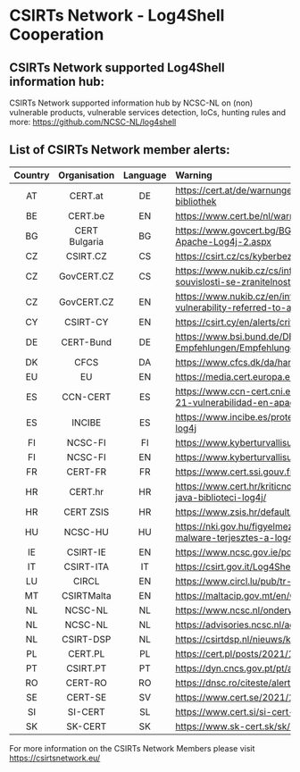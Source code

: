 # CSIRTs Network - Log4Shell Cooperation

## CSIRTs Network supported Log4Shell information hub:

CSIRTs Network supported information hub by NCSC-NL on (non) vulnerable products, vulnerable services detection, IoCs, hunting rules and more: 
https://github.com/NCSC-NL/log4shell

## List of CSIRTs Network member alerts:

| Country | Organisation | Language | Warning |
| :-----: | :----------: | :------: | :------ | 
| AT | CERT.at | DE | https://cert.at/de/warnungen/2021/12/kritische-0-day-sicherheitslucke-in-apache-log4j-bibliothek |
| BE | CERT.be | EN | https://www.cert.be/nl/warning-active-exploitation-0-day-rce-log4j |
| BG | CERT Bulgaria | BG | https://www.govcert.bg/BG/NAW/Pages/Анализ-на-уязвимостта---CVE-2021-44228-–-Apache-Log4j-2.aspx |
| CZ | CSIRT.CZ | CS | https://csirt.cz/cs/kyberbezpecnost/aktualne-z-bezpecnosti/kriticka-zranitelnost-log4j/ |
| CZ | GovCERT.CZ | CS | https://www.nukib.cz/cs/infoservis/hrozby/1785-nukib-vydava-reaktivni-opatreni-v-souvislosti-se-zranitelnosti-log4shell/ |
| CZ | GovCERT.CZ | EN | https://www.nukib.cz/en/infoservis-en/news/1786-reactive-measure-regarding-a-serious-vulnerability-referred-to-as-log4shell/ |
| CY | CSIRT-CY | EN | https://csirt.cy/en/alerts/critical-vulnerability-in-apache-log4j-library |
| DE | CERT-Bund | DE | https://www.bsi.bund.de/DE/Themen/Unternehmen-und-Organisationen/Informationen-und-Empfehlungen/Empfehlungen-nach-Angriffszielen/Webanwendungen/log4j/log4j_node.html |
| DK | CFCS | DA | https://www.cfcs.dk/da/handelser/varsler/opsamling-pa-log4j/ |
| EU | EU | EN | https://media.cert.europa.eu/static/SecurityAdvisories/2021/CERT-EU-SA2021-067.pdf |
| ES | CCN-CERT | ES | https://www.ccn-cert.cni.es/seguridad-al-dia/alertas-ccn-cert/11435-ccn-cert-al-09-21-vulnerabilidad-en-apache-log4j-2.html |
| ES | INCIBE | ES | https://www.incibe.es/protege-tu-empresa/avisos-seguridad/vulnerabilidad-critica-apache-log4j |
| FI | NCSC-FI | FI | https://www.kyberturvallisuuskeskus.fi/fi/varo_ttn_5/2021 |
| FI | NCSC-FI | EN | https://www.kyberturvallisuuskeskus.fi/en/varo_ttn_5/2021 |
| FR | CERT-FR | FR | https://www.cert.ssi.gouv.fr/alerte/CERTFR-2021-ALE-022/ |
| HR | CERT.hr | HR | https://www.cert.hr/kriticno-upozorenje-zero-day-ranjivost-ili-ranjivost-nultog-dana-u-java-biblioteci-log4j/ |
| HR | CERT ZSIS | HR | https://www.zsis.hr/default.aspx?id=448 |
| HU | NCSC-HU | HU | https://nki.gov.hu/figyelmeztetesek/tajekoztatas/rendkivuli-tajekoztato-ransomware-malware-terjesztes-a-log4shell-serulekenyseg-kihasznalasaval-kapcsolatban/ |
| IE | CSIRT-IE | EN | https://www.ncsc.gov.ie/pdfs/apache-log4j-101221.pdf |
| IT | CSIRT-ITA | IT | https://csirt.gov.it/Log4Shell |
| LU | CIRCL | EN | https://www.circl.lu/pub/tr-65/ |
| MT | CSIRTMalta | EN |https://maltacip.gov.mt/en/CIP_Structure/CSIRTMalta/Documents/EN250268%20Advisory.pdf |
| NL | NCSC-NL | NL | https://www.ncsc.nl/onderwerpen/log4j |
| NL | NCSC-NL | NL | https://advisories.ncsc.nl/advisory?id=NCSC%2D2021%2D1052 |
| NL | CSIRT-DSP | NL | https://csirtdsp.nl/nieuws/kritieke-kwetsbaarheid-log4j-v2 |
| PL | CERT.PL | PL | https://cert.pl/posts/2021/12/krytyczna-podatnosc-w-bibliotece-apache-log4j/ |
| PT | CSIRT.PT | PT | https://dyn.cncs.gov.pt/pt/alerta-detalhe/art/135608/alerta-de-vulnerabilidades-log4j-2 |
| RO | CERT-RO | RO | https://dnsc.ro/citeste/alerta-vulnerabilitate-zero-day-log4j-java |
| SE | CERT-SE | SV | https://www.cert.se/2021/12/kritisk-sarbarhet-i-apache-log4j |
| SI | SI-CERT | SL | https://www.cert.si/si-cert-2021-06/ |
| SK | SK-CERT | SK |  https://www.sk-cert.sk/sk/urgent-0-day-zranitelnost-v-log4j-verzia-2/index.html |

 

For more information on the CSIRTs Network Members please visit https://csirtsnetwork.eu/ 
